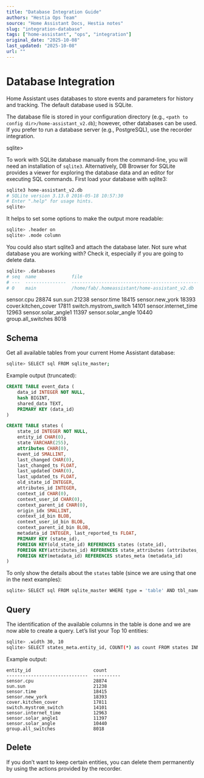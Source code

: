 ```yaml
---
title: "Database Integration Guide"
authors: "Hestia Ops Team"
source: "Home Assistant Docs, Hestia notes"
slug: "integration-database"
tags: ["home-assistant", "ops", "integration"]
original_date: "2025-10-08"
last_updated: "2025-10-08"
url: ""
---
```


# Database Integration

Home Assistant uses databases to store events and parameters for history and tracking. The default database used is SQLite.


The database file is stored in your configuration directory (e.g., `<path to config dir>/home-assistant_v2.db`); however, other databases can be used. If you prefer to run a database server (e.g., PostgreSQL), use the recorder integration.

sqlite>

To work with SQLite database manually from the command-line, you will need an installation of `sqlite3`. Alternatively, DB Browser for SQLite provides a viewer for exploring the database data and an editor for executing SQL commands. First load your database with sqlite3:

```bash
sqlite3 home-assistant_v2.db
# SQLite version 3.13.0 2016-05-18 10:57:30
# Enter ".help" for usage hints.
sqlite>
```

It helps to set some options to make the output more readable:

```bash
sqlite> .header on
sqlite> .mode column
```

You could also start sqlite3 and attach the database later. Not sure what database you are working with? Check it, especially if you are going to delete data.

```bash
sqlite> .databases
# seq  name             file
# ---  ---------------  ----------------------------------------------------------
# 0    main             /home/fab/.homeassistant/home-assistant_v2.db
```

sensor.cpu                      28874
sun.sun                         21238
sensor.time                     18415
sensor.new_york                 18393
cover.kitchen_cover             17811
switch.mystrom_switch           14101
sensor.internet_time            12963
sensor.solar_angle1             11397
sensor.solar_angle              10440
group.all_switches              8018

## Schema

Get all available tables from your current Home Assistant database:

```bash
sqlite> SELECT sql FROM sqlite_master;
```

Example output (truncated):

```sql
CREATE TABLE event_data (
    data_id INTEGER NOT NULL,
    hash BIGINT,
    shared_data TEXT,
    PRIMARY KEY (data_id)
)

CREATE TABLE states (
    state_id INTEGER NOT NULL,
    entity_id CHAR(0),
    state VARCHAR(255),
    attributes CHAR(0),
    event_id SMALLINT,
    last_changed CHAR(0),
    last_changed_ts FLOAT,
    last_updated CHAR(0),
    last_updated_ts FLOAT,
    old_state_id INTEGER,
    attributes_id INTEGER,
    context_id CHAR(0),
    context_user_id CHAR(0),
    context_parent_id CHAR(0),
    origin_idx SMALLINT,
    context_id_bin BLOB,
    context_user_id_bin BLOB,
    context_parent_id_bin BLOB,
    metadata_id INTEGER, last_reported_ts FLOAT,
    PRIMARY KEY (state_id),
    FOREIGN KEY(old_state_id) REFERENCES states (state_id),
    FOREIGN KEY(attributes_id) REFERENCES state_attributes (attributes_id),
    FOREIGN KEY(metadata_id) REFERENCES states_meta (metadata_id)
)
```

To only show the details about the `states` table (since we are using that one in the next examples):

```bash
sqlite> SELECT sql FROM sqlite_master WHERE type = 'table' AND tbl_name = 'states';
```

## Query

The identification of the available columns in the table is done and we are now able to create a query. Let’s list your Top 10 entities:

```bash
sqlite> .width 30, 10
sqlite> SELECT states_meta.entity_id, COUNT(*) as count FROM states INNER JOIN states_meta ON states.metadata_id = states_meta.metadata_id GROUP BY states_meta.entity_id ORDER BY count DESC LIMIT 10;
```

Example output:

```
entity_id                       count
------------------------------  ----------
sensor.cpu                      28874
sun.sun                         21238
sensor.time                     18415
sensor.new_york                 18393
cover.kitchen_cover             17811
switch.mystrom_switch           14101
sensor.internet_time            12963
sensor.solar_angle1             11397
sensor.solar_angle              10440
group.all_switches              8018
```

## Delete

If you don’t want to keep certain entities, you can delete them permanently by using the actions provided by the recorder.
